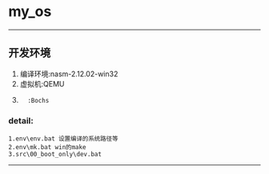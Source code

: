 # my_os
_______
## 开发环境
1. 编译环境:nasm-2.12.02-win32
2. 虚拟机:QEMU
3.       :Bochs

### detail:  
    1.env\env.bat 设置编译的系统路径等
    2.env\mk.bat win的make
    3.src\00_boot_only\dev.bat 
________

